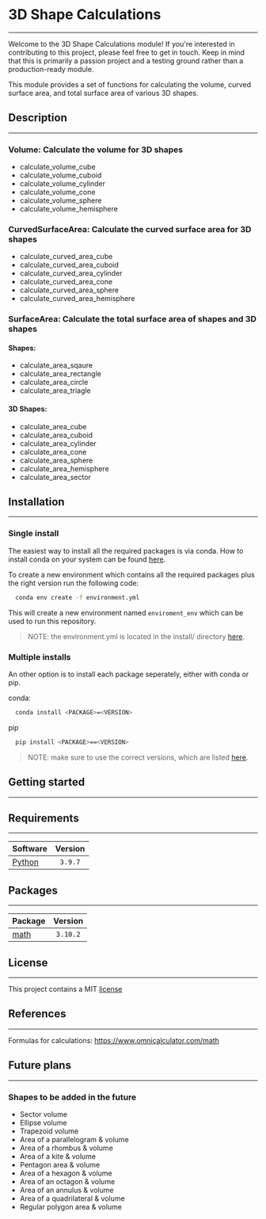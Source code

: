 # 3D Shape Calculations
* * *
Welcome to the 3D Shape Calculations module! If you're interested in contributing to this project, please feel free to get in touch. Keep in mind that this is primarily a passion project and a testing ground rather than a production-ready module.

This module provides a set of functions for calculating the volume, curved surface area, and total surface area of various 3D shapes.


## Description
* * *
### Volume: Calculate the volume for 3D shapes
- calculate_volume_cube
- calculate_volume_cuboid
- calculate_volume_cylinder
- calculate_volume_cone
- calculate_volume_sphere
- calculate_volume_hemisphere

### CurvedSurfaceArea: Calculate the curved surface area for 3D shapes
- calculate_curved_area_cube
- calculate_curved_area_cuboid
- calculate_curved_area_cylinder
- calculate_curved_area_cone
- calculate_curved_area_sphere
- calculate_curved_area_hemisphere

### SurfaceArea: Calculate the total surface area of shapes and 3D shapes
#### Shapes: 
- calculate_area_sqaure
- calculate_area_rectangle
- calculate_area_circle
- calculate_area_triagle
#### 3D Shapes:
- calculate_area_cube
- calculate_area_cuboid
- calculate_area_cylinder
- calculate_area_cone
- calculate_area_sphere
- calculate_area_hemisphere
- calculate_area_sector

## Installation
* * *

### Single install
The easiest way to install all the required packages is via conda. How to install conda on your system can be found [here](https://docs.anaconda.com/anaconda/install/index.html).

To create a new environment which contains all the required packages plus the right version run the following code:

```bash
  conda env create -f environment.yml
```

This will create a new environment named `enviroment_env` which can be used to run this repository.

> NOTE: the environment.yml is located in the install/ directory [here](install/environment.yml).

### Multiple installs
An other option is to install each package seperately, either with conda or pip.

conda:
```bash
  conda install <PACKAGE>=<VERSION>
```

pip
```bash
  pip install <PACKAGE>==<VERSION>
```

> NOTE: make sure to use the correct versions, which are listed [here](#packages).

## Getting started
* * *


## Requirements
* * *
| Software                          | Version  |
| --------------------------------- | :------: |
| [Python](https://www.python.org/) | `3.9.7`  |    


## Packages
* * *
| Package                                                        | Version  |
| ---------------------------------------------------------------| :------: |
| [math](https://docs.python.org/3/library/math.html)            | `3.10.2` |


## License
* * * 
This project contains a MIT [license](./LICENSE.md)


## References
* * *

Formulas for calculations: https://www.omnicalculator.com/math


## Future plans
* * *
### Shapes to be added in the future
- Sector volume
- Ellipse volume
- Trapezoid volume
- Area of a parallelogram & volume
- Area of a rhombus & volume
- Area of a kite & volume
- Pentagon area & volume
- Area of a hexagon & volume
- Area of an octagon & volume
- Area of an annulus & volume
- Area of a quadrilateral & volume
- Regular polygon area & volume

